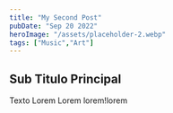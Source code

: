 ```yaml
---
title: "My Second Post"
pubDate: "Sep 20 2022"
heroImage: "/assets/placeholder-2.webp"
tags: ["Music","Art"]
---
```


## Sub Titulo Principal

Texto Lorem Lorem lorem!lorem 